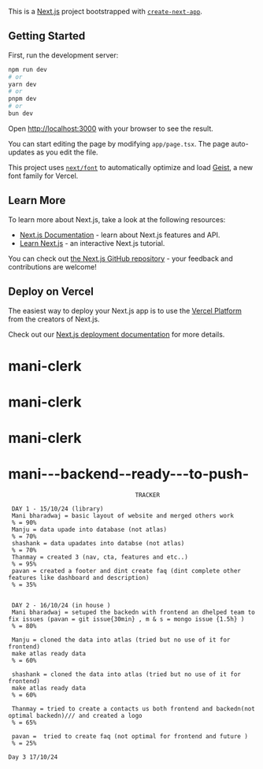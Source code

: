 This is a [Next.js](https://nextjs.org) project bootstrapped with [`create-next-app`](https://nextjs.org/docs/app/api-reference/cli/create-next-app).

## Getting Started

First, run the development server:

```bash
npm run dev
# or
yarn dev
# or
pnpm dev
# or
bun dev
```

Open [http://localhost:3000](http://localhost:3000) with your browser to see the result.

You can start editing the page by modifying `app/page.tsx`. The page auto-updates as you edit the file.

This project uses [`next/font`](https://nextjs.org/docs/app/building-your-application/optimizing/fonts) to automatically optimize and load [Geist](https://vercel.com/font), a new font family for Vercel.

## Learn More

To learn more about Next.js, take a look at the following resources:

- [Next.js Documentation](https://nextjs.org/docs) - learn about Next.js features and API.
- [Learn Next.js](https://nextjs.org/learn) - an interactive Next.js tutorial.

You can check out [the Next.js GitHub repository](https://github.com/vercel/next.js) - your feedback and contributions are welcome!

## Deploy on Vercel

The easiest way to deploy your Next.js app is to use the [Vercel Platform](https://vercel.com/new?utm_medium=default-template&filter=next.js&utm_source=create-next-app&utm_campaign=create-next-app-readme) from the creators of Next.js.

Check out our [Next.js deployment documentation](https://nextjs.org/docs/app/building-your-application/deploying) for more details.
# mani-clerk
# mani-clerk
# mani-clerk
# mani---backend--ready---to-push-
     
                                        TRACKER

     DAY 1 - 15/10/24 (library)
     Mani bharadwaj = basic layout of website and merged others work 
     % = 90%
     Manju = data upade into database (not atlas)
     % = 70%
     shashank = data upadates into databse (not atlas) 
     % = 70%
     Thanmay = created 3 (nav, cta, features and etc..)
     % = 95%
     pavan = created a footer and dint create faq (dint complete other features like dashboard and description)
     % = 35%


     DAY 2 - 16/10/24 (in house )
     Mani bharadwaj = setuped the backedn with frontend an dhelped team to fix issues (pavan = git issue{30min} , m & s = mongo issue {1.5h} ) 
     % = 80%

     Manju = cloned the data into atlas (tried but no use of it for frontend) 
     make atlas ready data 
     % = 60%

     shashank = cloned the data into atlas (tried but no use of it for frontend) 
     make atlas ready data 
     % = 60%

     Thanmay = tried to create a contacts us both frontend and backedn(not optimal backedn)/// and created a logo 
     % = 65%
     
     pavan =  tried to create faq (not optimal for frontend and future )
     % = 25%

    Day 3 17/10/24
